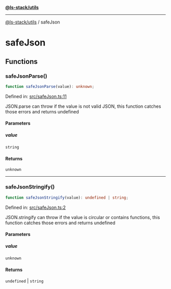 [**@ls-stack/utils**](README.md)

***

[@ls-stack/utils](modules.md) / safeJson

# safeJson

## Functions

### safeJsonParse()

```ts
function safeJsonParse(value): unknown;
```

Defined in: [src/safeJson.ts:11](https://github.com/lucasols/utils/blob/main/src/safeJson.ts#L11)

JSON.parse can throw if the value is not valid JSON, this function catches those errors and returns undefined

#### Parameters

##### value

`string`

#### Returns

`unknown`

***

### safeJsonStringify()

```ts
function safeJsonStringify(value): undefined | string;
```

Defined in: [src/safeJson.ts:2](https://github.com/lucasols/utils/blob/main/src/safeJson.ts#L2)

JSON.stringify can throw if the value is circular or contains functions, this function catches those errors and returns undefined

#### Parameters

##### value

`unknown`

#### Returns

`undefined` \| `string`
